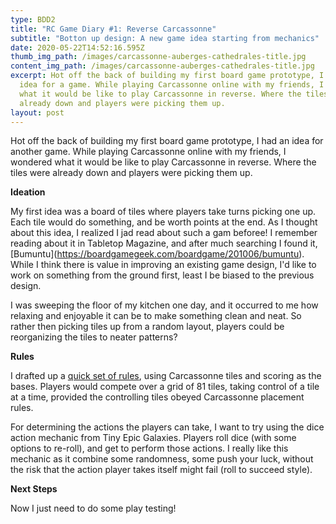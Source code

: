 ```yaml
---
type: BDD2
title: "RC Game Diary #1: Reverse Carcassonne"
subtitle: "Botton up design: A new game idea starting from mechanics"
date: 2020-05-22T14:52:16.595Z
thumb_img_path: /images/carcassonne-auberges-cathedrales-title.jpg
content_img_path: /images/carcassonne-auberges-cathedrales-title.jpg
excerpt: Hot off the back of building my first board game prototype, I had an
  idea for a game. While playing Carcassonne online with my friends, I wondered
  what it would be like to play Carcassonne in reverse. Where the tiles were
  already down and players were picking them up.
layout: post
---
```

Hot off the back of building my first board game prototype, I had an idea for another game. While playing Carcassonne online with my friends, I wondered what it would be like to play Carcassonne in reverse. Where the tiles were already down and players were picking them up. 

**Ideation**

My first idea was a board of tiles where players take turns picking one up. Each tile would do something, and be worth points at the end. As I thought about this idea, I realized I jad read about such a gam beforee! I remember reading about it in Tabletop Magazine, and after much searching I found it, \[Bumuntu](https://boardgamegeek.com/boardgame/201006/bumuntu). While I think there is value in improving an existing game design, I'd like to work on something from the ground first, least I be biased to the previous design.

I was sweeping the floor of my kitchen one day, and it occurred to me how relaxing and enjoyable it can be to make something clean and neat. So rather then picking tiles up from a random layout, players could be reorganizing the tiles to neater patterns?

**Rules**

I drafted up a [quick set of rules](https://github.com/aidan-duggan/ReverseCarcassonne/blob/master/rules.md), using Carcassonne tiles and scoring as the bases. Players would compete over a grid of 81 tiles, taking control of a tile at a time, provided the controlling tiles obeyed Carcassonne placement rules. 

For determining the actions the players can take, I want to try using the dice action mechanic from Tiny Epic Galaxies. Players roll dice (with some options to re-roll), and get to perform those actions. I really like this mechanic as it combine some randomness, some push your luck, without the risk that the action player takes itself might fail (roll to succeed style).

**Next Steps**

Now I just need to do some play testing!